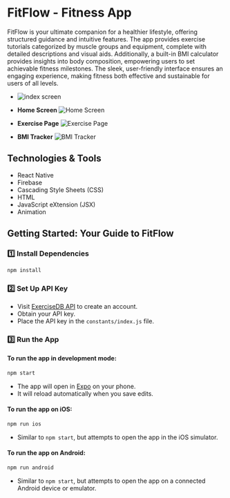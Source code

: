 # FitFlow - Fitness App

FitFlow is your ultimate companion for a healthier lifestyle, offering structured guidance and intuitive features. The app provides exercise tutorials categorized by muscle groups and equipment, complete with detailed descriptions and visual aids. Additionally, a built-in BMI calculator provides insights into body composition, empowering users to set achievable fitness milestones. The sleek, user-friendly interface ensures an engaging experience, making fitness both effective and sustainable for users of all levels.

- ![index screen](assets/images/index_screen.jpeg)

- **Home Screen**
  ![Home Screen](assets/images/home_screen.jpeg)

- **Exercise Page**
  ![Exercise Page](assets/images/Exercise.jpeg)

- **BMI Tracker**
  ![BMI Tracker](assets/images/BMI_Tracker.jpeg)


## Technologies & Tools
- React Native  
- Firebase  
- Cascading Style Sheets (CSS)  
- HTML  
- JavaScript eXtension (JSX)  
- Animation  

## Getting Started: Your Guide to FitFlow

### 1️⃣ Install Dependencies

```bash
npm install
```

### 2️⃣ Set Up API Key

- Visit [ExerciseDB API](https://rapidapi.com/justin-WFnsXH_t6/api/exercisedb) to create an account.
- Obtain your API key.
- Place the API key in the `constants/index.js` file.

### 3️⃣ Run the App

#### To run the app in development mode:

```bash
npm start
```

- The app will open in [Expo](https://expo.io) on your phone.
- It will reload automatically when you save edits.

#### To run the app on iOS:

```bash
npm run ios
```

- Similar to `npm start`, but attempts to open the app in the iOS simulator.

#### To run the app on Android:

```bash
npm run android
```

- Similar to `npm start`, but attempts to open the app on a connected Android device or emulator.

